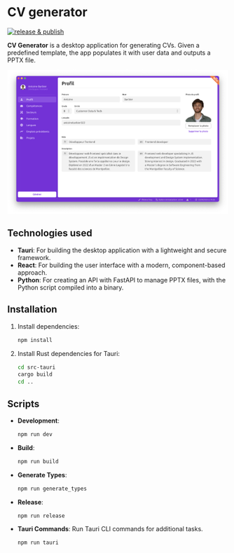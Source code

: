 # CV generator

[![release & publish](https://github.com/antoinebarbier022/frog-cv-generator-tauri/actions/workflows/main.yml/badge.svg)](https://github.com/antoinebarbier022/frog-cv-generator-tauri/actions/workflows/main.yml)

**CV Generator** is a desktop application for generating CVs. Given a predefined template, the app populates it with user data and outputs a PPTX file.

![docs/app-screen.png](docs/app-screen.png)

## Technologies used

- **Tauri**: For building the desktop application with a lightweight and secure framework.
- **React**: For building the user interface with a modern, component-based approach.
- **Python**: For creating an API with FastAPI to manage PPTX files, with the Python script compiled into a binary.

## Installation

1. Install dependencies:

   ```bash
   npm install
   ```

2. Install Rust dependencies for Tauri:

   ```bash
   cd src-tauri
   cargo build
   cd ..
   ```

## Scripts

- **Development**:

  ```bash
  npm run dev
  ```

- **Build**:

  ```bash
  npm run build
  ```

- **Generate Types**:

  ```bash
  npm run generate_types
  ```

- **Release**:

  ```bash
  npm run release
  ```

- **Tauri Commands**: Run Tauri CLI commands for additional tasks.

  ```bash
  npm run tauri
  ```
